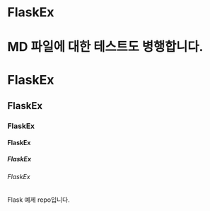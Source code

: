 # FlaskEx
# MD 파일에 대한 테스트도 병행합니다.
# FlaskEx
## FlaskEx
### FlaskEx
#### FlaskEx
##### FlaskEx
###### FlaskEx
Flask 예제 repo입니다.
